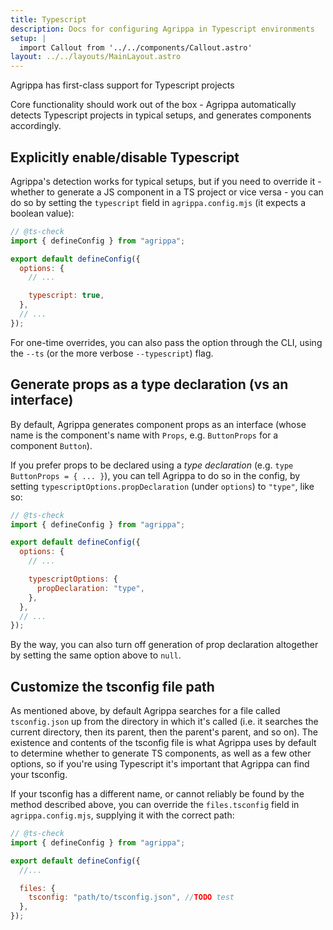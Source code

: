 ```yaml
---
title: Typescript
description: Docs for configuring Agrippa in Typescript environments
setup: |
  import Callout from '../../components/Callout.astro'
layout: ../../layouts/MainLayout.astro
---
```


<Callout type="success">
  <p slot="header">Agrippa has first-class support for Typescript projects</p>
Core functionality should work out of the box - Agrippa automatically detects Typescript projects in typical setups, and generates components accordingly.
</Callout>

## Explicitly enable/disable Typescript

Agrippa's detection works for typical setups, but if you need to override it - whether to generate a JS component in a TS project or vice versa - you can do so by setting the `typescript` field in `agrippa.config.mjs` (it expects a boolean value):

```js
// @ts-check
import { defineConfig } from "agrippa";

export default defineConfig({
  options: {
    // ...

    typescript: true,
  },
  // ...
});
```

For one-time overrides, you can also pass the option through the CLI, using the `--ts` (or the more verbose `--typescript`) flag.

## Generate props as a type declaration (vs an interface)

By default, Agrippa generates component props as an interface (whose name is the component's name with `Props`, e.g. `ButtonProps` for a component `Button`).

If you prefer props to be declared using a _type declaration_ (e.g. `type ButtonProps = { ... }`), you can tell Agrippa to do so in the config, by setting `typescriptOptions.propDeclaration` (under `options`) to `"type"`, like so:

```js
// @ts-check
import { defineConfig } from "agrippa";

export default defineConfig({
  options: {
    // ...

    typescriptOptions: {
      propDeclaration: "type",
    },
  },
  // ...
});
```

By the way, you can also turn off generation of prop declaration altogether by setting the same option above to `null`.

## Customize the tsconfig file path

As mentioned above, by default Agrippa searches for a file called `tsconfig.json` up from the directory in which it's called (i.e. it searches the current directory, then its parent, then the parent's parent, and so on). The existence and contents of the tsconfig file is what Agrippa uses by default to determine whether to generate TS components, as well as a few other options, so if you're using Typescript it's important that Agrippa can find your tsconfig.

If your tsconfig has a different name, or cannot reliably be found by the method described above, you can override the `files.tsconfig` field in `agrippa.config.mjs`, supplying it with the correct path:

```js
// @ts-check
import { defineConfig } from "agrippa";

export default defineConfig({
  //...

  files: {
    tsconfig: "path/to/tsconfig.json", //TODO test
  },
});
```
